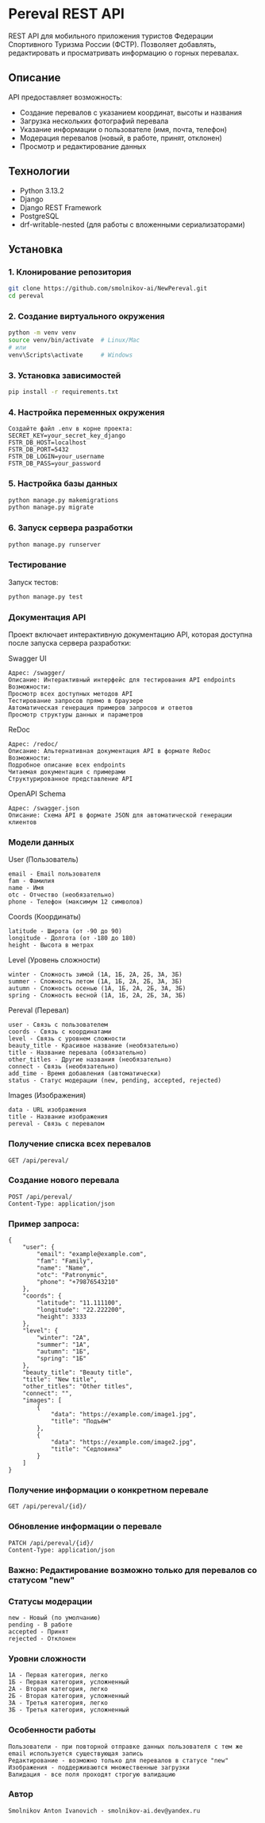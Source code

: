 # Pereval REST API

REST API для мобильного приложения туристов Федерации Спортивного Туризма России (ФСТР). Позволяет добавлять, редактировать и просматривать информацию о горных перевалах.

## Описание

API предоставляет возможность:
- Создание перевалов с указанием координат, высоты и названия
- Загрузка нескольких фотографий перевала
- Указание информации о пользователе (имя, почта, телефон)
- Модерация перевалов (новый, в работе, принят, отклонен)
- Просмотр и редактирование данных

## Технологии

- Python 3.13.2
- Django
- Django REST Framework
- PostgreSQL
- drf-writable-nested (для работы с вложенными сериализаторами)

## Установка

### 1. Клонирование репозитория
```bash
git clone https://github.com/smolnikov-ai/NewPereval.git
cd pereval
```

### 2. Создание виртуального окружения
```bash
python -m venv venv
source venv/bin/activate  # Linux/Mac
# или
venv\Scripts\activate     # Windows
```

### 3. Установка зависимостей
```bash
pip install -r requirements.txt
```

### 4. Настройка переменных окружения
```
Создайте файл .env в корне проекта:
SECRET_KEY=your_secret_key_django
FSTR_DB_HOST=localhost
FSTR_DB_PORT=5432
FSTR_DB_LOGIN=your_username
FSTR_DB_PASS=your_password
```

### 5. Настройка базы данных
```bash
python manage.py makemigrations
python manage.py migrate
```

### 6. Запуск сервера разработки
```bash
python manage.py runserver
```

### Тестирование
Запуск тестов:
```bash
python manage.py test
```

### Документация API
Проект включает интерактивную документацию API, которая доступна после запуска сервера разработки:

Swagger UI
```
Адрес: /swagger/
Описание: Интерактивный интерфейс для тестирования API endpoints
Возможности:
Просмотр всех доступных методов API
Тестирование запросов прямо в браузере
Автоматическая генерация примеров запросов и ответов
Просмотр структуры данных и параметров
```
ReDoc
```
Адрес: /redoc/
Описание: Альтернативная документация API в формате ReDoc
Возможности:
Подробное описание всех endpoints
Читаемая документация с примерами
Структурированное представление API
```
OpenAPI Schema
```
Адрес: /swagger.json
Описание: Схема API в формате JSON для автоматической генерации клиентов
```

### Модели данных
User (Пользователь)
```
email - Email пользователя
fam - Фамилия
name - Имя
otc - Отчество (необязательно)
phone - Телефон (максимум 12 символов)
```

Coords (Координаты)
```
latitude - Широта (от -90 до 90)
longitude - Долгота (от -180 до 180)
height - Высота в метрах
```

Level (Уровень сложности)
```
winter - Сложность зимой (1А, 1Б, 2А, 2Б, 3А, 3Б)
summer - Сложность летом (1А, 1Б, 2А, 2Б, 3А, 3Б)
autumn - Сложность осенью (1А, 1Б, 2А, 2Б, 3А, 3Б)
spring - Сложность весной (1А, 1Б, 2А, 2Б, 3А, 3Б)
```

Pereval (Перевал)
```
user - Связь с пользователем
coords - Связь с координатами
level - Связь с уровнем сложности
beauty_title - Красивое название (необязательно)
title - Название перевала (обязательно)
other_titles - Другие названия (необязательно)
connect - Связь (необязательно)
add_time - Время добавления (автоматически)
status - Статус модерации (new, pending, accepted, rejected)
```

Images (Изображения)
```
data - URL изображения
title - Название изображения
pereval - Связь с перевалом
```

### Получение списка всех перевалов
```
GET /api/pereval/
```

### Создание нового перевала
```
POST /api/pereval/
Content-Type: application/json
```

### Пример запроса:
```
{
    "user": {
        "email": "example@example.com",
        "fam": "Family",
        "name": "Name",
        "otc": "Patronymic",
        "phone": "+79876543210"
    },
    "coords": {
        "latitude": "11.111100",
        "longitude": "22.222200",
        "height": 3333
    },
    "level": {
        "winter": "2А",
        "summer": "1А",
        "autumn": "1Б",
        "spring": "1Б"
    },
    "beauty_title": "Beauty title",
    "title": "New title",
    "other_titles": "Other titles",
    "connect": "",
    "images": [
        {
            "data": "https://example.com/image1.jpg",
            "title": "Подъём"
        },
        {
            "data": "https://example.com/image2.jpg",
            "title": "Седловина"
        }
    ]
}
```

### Получение информации о конкретном перевале
```
GET /api/pereval/{id}/
```

### Обновление информации о перевале
```
PATCH /api/pereval/{id}/
Content-Type: application/json
```
### Важно: Редактирование возможно только для перевалов со статусом "new"


### Статусы модерации
```
new - Новый (по умолчанию)
pending - В работе
accepted - Принят
rejected - Отклонен
```

### Уровни сложности
```
1А - Первая категория, легко
1Б - Первая категория, усложненный
2А - Вторая категория, легко
2Б - Вторая категория, усложненный
3А - Третья категория, легко
3Б - Третья категория, усложненный
```

### Особенности работы
```
Пользователи - при повторной отправке данных пользователя с тем же email используется существующая запись
Редактирование - возможно только для перевалов в статусе "new"
Изображения - поддерживаются множественные загрузки
Валидация - все поля проходят строгую валидацию
```

### Автор
```
Smolnikov Anton Ivanovich - smolnikov-ai.dev@yandex.ru
```


